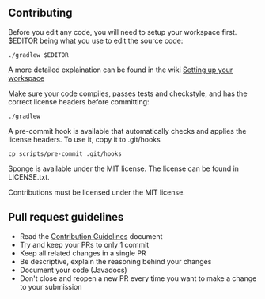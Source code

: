 Contributing
------------
Before you edit any code, you will need to setup your workspace first. $EDITOR being what you use to edit the source code:

    ./gradlew $EDITOR

A more detailed explaination can be found in the wiki [Setting up your workspace](https://github.com/SpongePowered/Sponge/wiki/Setting-up-your-Workspace)
	
Make sure your code compiles, passes tests and checkstyle, and has the correct license headers before committing:

    ./gradlew
	
A pre-commit hook is available that automatically checks and applies the license headers. To use it, copy it to .git/hooks

    cp scripts/pre-commit .git/hooks

Sponge is available under the MIT license. The license can be found in LICENSE.txt.

Contributions must be licensed under the MIT license.

Pull request guidelines
-----------------

* Read the [Contribution Guidelines](https://docs.google.com/document/d/1483QXESTnQ8iGcnsL6sdgv6JWNm5NqZ50OuZUMpvLB0) document
* Try and keep your PRs to only 1 commit
* Keep all related changes in a single PR
* Be descriptive, explain the reasoning behind your changes
* Document your code (Javadocs)
* Don't close and reopen a new PR every time you want to make a change to your submission
